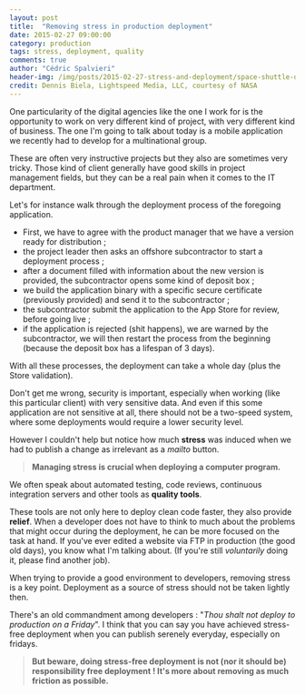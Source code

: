 ```yaml
---
layout: post
title:  "Removing stress in production deployment"
date: 2015-02-27 09:00:00
category: production 
tags: stress, deployment, quality
comments: true
author: "Cédric Spalvieri"
header-img: /img/posts/2015-02-27-stress-and-deployment/space-shuttle-discovery-on-launch-pad.jpg
credit: Dennis Biela, Lightspeed Media, LLC, courtesy of NASA
---
```

One particularity of the digital agencies like the one I work for is the opportunity to work on very different kind of project, with very different kind of business.
The one I'm going to talk about today is a mobile application we recently had to develop for a multinational group.

These are often very instructive projects but they also are sometimes very tricky.
Those kind of client generally have good skills in project management fields, but they can be a real pain when it comes to the IT department.
<!--more-->

Let's for instance walk through the deployment process of the foregoing application.

- First, we have to agree with the product manager that we have a version ready for distribution ;
- the project leader then asks an offshore subcontractor to start a deployment process ;
- after a document filled with information about the new version is provided, the subcontractor opens some kind of deposit box ;
- we build the application binary with a specific secure certificate (previously provided) and send it to the subcontractor ;
- the subcontractor submit the application to the App Store for review, before going live ;
- if the application is rejected (shit happens), we are warned by the subcontractor, we will then restart the process from the beginning (because the deposit box has a lifespan of 3 days).

With all these processes, the deployment can take a whole day (plus the Store validation).

Don't get me wrong, security is important, especially when working (like this particular client) with very sensitive data.
And even if this some application are not sensitive at all,
there should not be a two-speed system, where some deployments would require a lower security level.

However I couldn't help but notice how much **stress** was induced when we had to publish a change as irrelevant as a *mailto* button.

> **Managing stress is crucial when deploying a computer program.**

We often speak about automated testing, code reviews, continuous integration servers and other tools as **quality tools**.

These tools are not only here to deploy clean code faster, they also provide **relief**. When a developer does not have to think to much about the problems that might occur during the deployment,
he can be more focused on the task at hand. If you've ever edited a website via FTP in production (the good old days),
you know what I'm talking about. (If you're still _voluntarily_ doing it, please find another job). 

When trying to provide a good environment to developers, removing stress is a key point. 
Deployment as a source of stress should not be taken lightly then.
  
There's an old commandment among developers : "_Thou shalt not deploy to production on a Friday_". I think that you can say you have achieved
stress-free deployment when you can publish serenely everyday, especially on fridays.

> **But beware, doing stress-free deployment is not (nor it should be) responsibility free deployment ! It's more about removing as much friction as possible.**